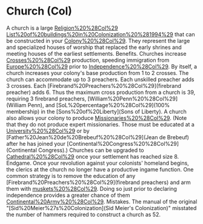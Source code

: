 # Church (Col)

A church is a large [Religion%20%28Col%29](religious) [List%20of%20buildings%20in%20Colonization%20%281994%29](facility) that can be constructed in your [Colony%20%28Col%29](colonies). They represent the large and specialized houses of worship that replaced the early shrines and meeting houses of the earliest settlements. 
Benefits.
Churches increase [Crosses%20%28Col%29](cross) production, speeding immigration from [Europe%20%28Col%29](Europe) prior to [Independence%20%28Col%29](independence). By itself, a church increases your colony's base production from 1 to 2 crosses. The church can accommodate up to 3 preachers. Each unskilled preacher adds 3 crosses. Each [Firebrand%20Preachers%20%28Col%29](firebrand preacher) adds 6. Thus the maximum cross production from a church is 39, requiring 3 firebrand preachers, [William%20Penn%20%28Col%29](William Penn), and [SoL%20percentage%20%28Col%29](100% membership) in the [Sons%20of%20Liberty](Sons of Liberty).
A church also allows your colony to produce [Missionaries%20%28Col%29](missionaries). (Note that they do not produce expert missionaries. Those must be educated at a [University%20%28Col%29](university) or by [Father%20Jean%20de%20Brebeuf%20%28Col%29](Jean de Brebeuf) after he has joined your [Continental%20Congress%20%28Col%29](Continental Congress).)
Churches can be upgraded to [Cathedral%20%28Col%29](cathedrals) once your settlement has reached size 8.
Endgame.
Once your revolution against your colonists' homeland begins, the clerics at the church no longer have a productive ingame function. One common strategy is to remove the education of any [Firebrand%20Preachers%20%28Col%29](firebrand preachers) and arm them with [muskets%20%28Col%29](muskets). Doing so just prior to declaring independence provides a greater chance of them [Continental%20Army%20%28Col%29](upgrading).
Mistakes.
The manual of the original "[Sid%20Meier%27s%20Colonization](Sid Meier's Colonization)" misstated the number of hammers required to construct a church as 52.